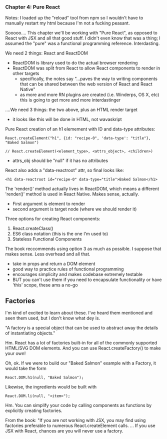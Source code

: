 ### Chapter 4: Pure React

Notes: I loaded up the "reload" tool from npm so I wouldn't have to manually restart my html because I'm not a fucking peasant.

Sooooo.... This chapter we'll be working with "Pure React", as opposed to React with JSX and all that good stuff. I didn't even know that was a thing; I assumed the "pure" was a functional programming reference. Interdasting.

We need 2 things: React and ReactDOM
- ReactDOM is library used to do the actual browser rendering
- ReactDOM was split from React to allow React components to render in other targets
    - specifically, the notes say "...paves the way to writing components that can be shared between the web version of React and React Native"
    - as more and more RN plugins are created (i.e. Winderps, OS X, etc) this is going to get more and more interdastinger

....We need 3 things: the two above, plus an HTML render target
- it looks like this will be done in HTML, not wavaskript

Pure React creation of an h1 elemement with ID and data-type attributes:

    React.createElement("h1", {id: "recipe-0", 'data-type': "title"}, "Baked Salmon")
    
    // React.createElement(<element_type>, <attrs_object>, <children>)
- attrs_obj should be "null" if it has no attributes

React also adds a "data-reactroot" attr, so final looks like:

    <h1 data-reactroot id="recipe-0" data-type="title">Baked Salmon</h1>

The 'render()' method actually lives in ReactDOM, which means a different 'render()' method is used in React Native. Makes sense, actually.
- First argument is element to render
- second argument is target node (where we should render it)

Three options for creating React components:
1. React.createClass()
2. ES6 class notation (this is the one I'm used to)
3. Stateless Functional Components

The book reccommends using option 3 as much as possible. I suppose that makes sense. Less overhead and all that.
- take in props and return a DOM element
- good way to practice rules of functional programming
- encourages simplicity and makes codebase extremely testable
- BUT you can't use them if you need to encapsulate functionality or have 'this' scope, these ams a no-go

## Factories
I'm kind of excited to learn about these. I've heard them mentioned and seen them used, but I don't know what dey is.

"A factory is a special object that can be used to abstract away the details of instantiating objects."

Hm. React has a lot of factories built-in for all of the commonly supported HTML/SVG DOM elements. And you can use React.createFactory() to make your own!

Oh, ok. If we were to build our "Baked Salmon" example with a Factory, it would take the form

    React.DOM.h1(null, "Baked Salmon");

Likewise, the ingredients would be built with

    React.DOM.li(null, "<item>");

Hm. You can simplify your code by calling components as functions by explicitly creating factories.

From the book:
"If you are not working with JSX, you may find using factories preferable to numerous React.createElement calls. ... If you use JSX with React, chances are you will never use a factory.